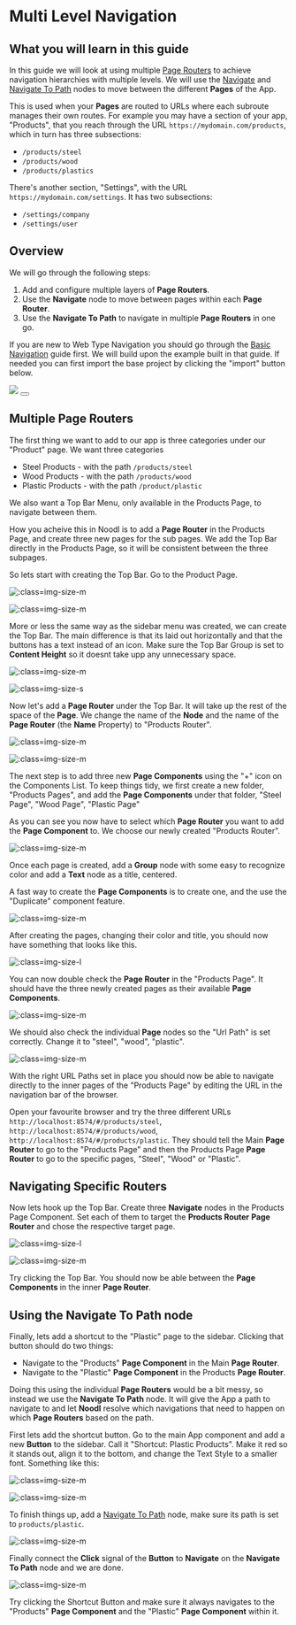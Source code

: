 # Multi Level Navigation

## What you will learn in this guide
In this guide we will look at using multiple [Page Routers](/nodes/navigation/page-router/) to achieve navigation hierarchies with multiple levels. We will use the [Navigate](/nodes/navigation/navigate/) and [Navigate To Path](/nodes/navigation/navigate-to-path/) nodes to move between the different **Pages** of the App.

This is used when your **Pages** are routed to URLs where each subroute manages their own routes. For example you may have a section of your app, "Products", that you reach through the URL `https://mydomain.com/products`, which in turn has three subsections:
* `/products/steel`
* `/products/wood`
* `/products/plastics`

There's another section, "Settings", with the URL `https://mydomain.com/settings`. It has two subsections:
* `/settings/company`
* `/settings/user`

## Overview
We will go through the following steps:

1. Add and configure multiple layers of **Page Routers**.
2. Use the **Navigate** node to move between pages within each **Page Router**.
3. Use the **Navigate To Path** to navigate in multiple **Page Routers** in one go.

If you are new to Web Type Navigation you should go through the [Basic Navigation](/guides/navigation/web-navigation/basic-navigation/) guide first.
We will build upon the example built in that guide. If needed you can first import the base project by clicking the "import" button below.

<div class="ndl-images">
    <img src="/2.4/guides/navigation/web-navigation/basic-navigation/final.gif" class="ndl-image large"></img> 
<button class="ndl-import-button" onClick='importIntoNoodl("/2.4/guides/navigation/web-navigation/multi-level-navigation/basic-navigation.zip",{name:"Multi Level Navigation",thumb:"guides/for-each/screen.png"})'></button>
</div>

## Multiple Page Routers

The first thing we want to add to our app is three categories under our "Product" page. We want three categories

* Steel Products - with the path `/products/steel`
* Wood Products - with the path `/products/wood`
* Plastic Products - with the path `/product/plastic`

We also want a Top Bar Menu, only available in the Products Page, to navigate between them.

How you acheive this in Noodl is to add a **Page Router** in the Products Page, and create three new pages for the sub pages. We add the Top Bar directly in the Products Page, so it will be consistent between the three subpages.

So lets start with creating the Top Bar. Go to the Product Page.

![](./component-list-1.png ':class=img-size-m')

![](./products-page-1.png ':class=img-size-m')

More or less the same way as the sidebar menu was created, we can create the Top Bar. The main difference is that its laid out horizontally and that the buttons has a text instead of an icon. Make sure the Top Bar Group is set to **Content Height** so it doesnt take upp any unnecessary space.

![](./products-page-2.png ':class=img-size-m')

![](./top-bar-panel.png ':class=img-size-s')

Now let's add a **Page Router** under the Top Bar. It will take up the rest of the space of the **Page**. We change the name of the **Node** and the name of the **Page Router** (the **Name** Property) to "Products Router".

![](./page-router-1.png ':class=img-size-m')

![](./products-page-3.png ':class=img-size-m')

The next step is to add three new **Page Components** using the "+" icon on the Components List. To keep things tidy, we first create a new folder, "Products Pages", and add the **Page Components** under that folder, "Steel Page", "Wood Page", "Plastic Page"

As you can see you now have to select which **Page Router** you want to add the **Page Component** to. We choose our newly created  "Products Router".

![](./add-page.png ':class=img-size-m')

Once each page is created, add a **Group** node with some easy to recognize color and add a **Text** node as a title, centered.

A fast way to create the **Page Components** is to create one, and the use the "Duplicate" component feature.

![](./duplicate-page.png ':class=img-size-m')

After creating the pages, changing their color and title, you should now have something that looks like this.

![](./pages-1.png ':class=img-size-l')

You can now double check the **Page Router** in the "Products Page". It should have the three newly created pages as their available **Page Components**.

![](./page-router-2.png ':class=img-size-m')

We should also check the individual **Page** nodes so the "Url Path" is set correctly. Change it to "steel", "wood", "plastic".

![](./page-path-1.png ':class=img-size-m')

With the right URL Paths set in place you should now be able to navigate directly to the inner pages of the "Products Page" by editing the URL in the navigation bar of the browser.

Open your favourite browser and try the three different URLs `http://localhost:8574/#/products/steel`, `http://localhost:8574/#/products/wood`, `http://localhost:8574/#/products/plastic`. They should tell the Main **Page Router** to go to the "Products Page" and then the Products Page **Page Router** to go to the specific pages, "Steel", "Wood" or "Plastic".

## Navigating Specific Routers

Now lets hook up the Top Bar. Create three **Navigate** nodes in the Products Page Component. Set each of them to target the **Products Router** **Page Router** and chose the respective target page.

![](./topbar-navigate.png ':class=img-size-l')

![](./products-router-navigate.png ':class=img-size-m')

Try clicking the Top Bar. You should now be able between the **Page Components** in the inner **Page Router**.

## Using the Navigate To Path node
Finally, lets add a shortcut to the "Plastic" page to the sidebar. Clicking that button should do two things:
* Navigate to the "Products" **Page Component** in the Main **Page Router**.
* Navigate to the "Plastic" **Page Component** in the Products **Page Router**.

Doing this using the individual **Page Routers** would be a bit messy, so instead we use the **Navigate To Path** node. It will give the App a path to navigate to and let **Noodl** resolve which navigations that need to happen on which **Page Routers** based on the path.

First lets add the shortcut button. Go to the main App component and add a new **Button** to the sidebar. Call it "Shortcut: Plastic Products". Make it red so it stands out, align it to the bottom, and change the Text Style to a smaller font. Something like this:

![](./shortcut-1.png ':class=img-size-m')

![](./main-app-1.png ':class=img-size-m')

To finish things up, add a [Navigate To Path](/nodes/navigation/navigate-to-path/) node, make sure its path is set to `products/plastic`.

![](./navigate-to-path.png ':class=img-size-m')

Finally connect the **Click** signal of the **Button** to **Navigate** on the **Navigate To Path** node and we are done.

![](./main-app-2.png ':class=img-size-m')

Try clicking the Shortcut Button and make sure it always navigates to the "Products" **Page Component** and the "Plastic" **Page Component** within it.
